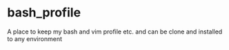 # bash_profile
A place to keep my bash and vim profile etc. and can be clone and installed to any environment
